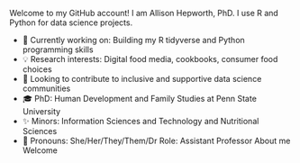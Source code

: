 Welcome to my GitHub account! I am Allison Hepworth, PhD. I use R and Python for data science projects.

-  :milky_way: Currently working on: Building my R tidyverse and Python programming skills
-  :bulb: Research interests: Digital food media, cookbooks, consumer food choices  
-  :seedling: Looking to contribute to inclusive and supportive data science communities 
-  :mortar_board: PhD: Human Development and Family Studies at Penn State University 
-  :sparkles: Minors: Information Sciences and Technology and Nutritional Sciences 
-  :hibiscus: Pronouns: She/Her/They/Them/Dr 
Role: Assistant Professor
About me
Welcome
